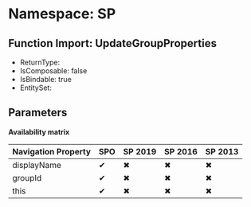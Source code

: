 # Namespace: SP

## Function Import: UpdateGroupProperties

- ReturnType: 
- IsComposable: false
- IsBindable: true
- EntitySet: 

## Parameters

**Availability matrix**

Navigation Property | SPO | SP 2019 | SP 2016 | SP 2013
----------|-----|---------|---------|--------
displayName | ✔ | ✖ | ✖ | ✖
groupId | ✔ | ✖ | ✖ | ✖
this | ✔ | ✖ | ✖ | ✖
